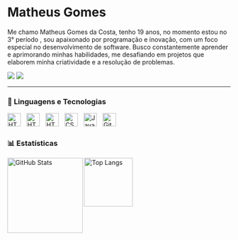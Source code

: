 # Matheus Gomes



Me chamo Matheus Gomes da Costa, tenho 19 anos, no momento estou no 3° período , sou apaixonado por programação e inovação, com um foco especial no desenvolvimento de software. Busco constantemente aprender e aprimorando minhas habilidades, me desafiando em projetos que elaborem minha criatividade e a resolução de problemas.

<p align="left">
  <a href="https://www.instagram.com/mthdev_/" target="_blank"><img src="https://img.shields.io/badge/-Instagram-%23E4405F?style=for-the-badge&logo=instagram&logoColor=white" target="_blank"></a>
    </a> 
    <a href="https://www.linkedin.com/in/matheus-gomes-92a021276/" target="_blank"><img src="https://img.shields.io/badge/-LinkedIn-%230077B5?style=for-the-badge&logo=linkedin&logoColor=white" target="_blank"></a>
</p>

---

### 🤖 Linguagens e Tecnologias

 <img 
    align="left" 
    alt="HTML"
    title="HTML" 
    width="30px" 
    style="padding-right: 10px;" 
    src="https://cdn.jsdelivr.net/gh/devicons/devicon/icons/csharp/csharp-original.svg"
    />
     <img 
    align="left" 
    alt="HTML"
    title="HTML" 
    width="30px" 
    style="padding-right: 10px;" 
    src="https://raw.githubusercontent.com/jmnote/z-icons/master/svg/java.svg"
    />
<img 
    align="left" 
    alt="HTML"
    title="HTML" 
    width="30px" 
    style="padding-right: 10px;" 
    src="https://cdn.jsdelivr.net/gh/devicons/devicon@latest/icons/html5/html5-original.svg" 
/>
<img 
    align="left" 
    alt="CSS" 
    title="CSS"
    width="30px" 
    style="padding-right: 10px;" 
    src="https://cdn.jsdelivr.net/gh/devicons/devicon@latest/icons/css3/css3-original.svg" 
/>
<img 
    align="left" 
    alt="JavaScript" 
    title="JavaScript"
    width="30px" 
    style="padding-right: 10px;" 
    src="https://cdn.jsdelivr.net/gh/devicons/devicon@latest/icons/javascript/javascript-original.svg" 
/>
<img 
    align="left" 
    alt="Git" 
    title="Git"
    width="30px" 
    style="padding-right: 10px;" 
    src="https://cdn.jsdelivr.net/gh/devicons/devicon@latest/icons/git/git-original.svg" 
/>


<br/>
<br/>





### 📊 Estatísticas

<div>
  <img 
    align="left" 
    alt="GitHub Stats" 
    height="170" 
    src="https://github-readme-stats.vercel.app/api?username=matheusg0mes&show_icons=true&theme=tokyonight&include_all_commits=true&locale=pt-br" 
  />
  
  <img 
    align="left" 
    alt="Top Langs" 
    height="110" 
    src="https://github-readme-stats.vercel.app/api/top-langs/?username=matheusg0mes&layout=compact&card_width=320&langs_count=5&theme=dracula&cache_seconds=1&token=SEU_TOKEN_AQUI" 
  />
</div>

<br clear="left"/>
